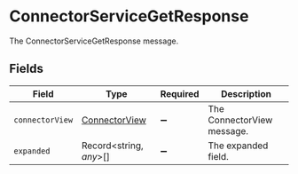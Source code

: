 # ConnectorServiceGetResponse

The ConnectorServiceGetResponse message.


## Fields

| Field                                                 | Type                                                  | Required                                              | Description                                           |
| ----------------------------------------------------- | ----------------------------------------------------- | ----------------------------------------------------- | ----------------------------------------------------- |
| `connectorView`                                       | [ConnectorView](../../models/shared/connectorview.md) | :heavy_minus_sign:                                    | The ConnectorView message.                            |
| `expanded`                                            | Record<string, *any*>[]                               | :heavy_minus_sign:                                    | The expanded field.                                   |